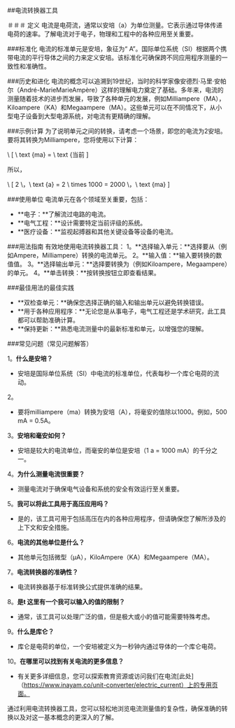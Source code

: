 ##电流转换器工具

＃＃＃ 定义
电流是电荷流，通常以安培（a）为单位测量。它表示通过导体传递电荷的速率。了解电流对于电子，物理和工程中的各种应用至关重要。

###标准化
电流的标准单元是安培，象征为“ A”。国际单位系统（SI）根据两个携带电流的平行导体之间的力来定义安培。该标准化可确保跨不同应用程序测量的一致性和准确性。

###历史和进化
电流的概念可以追溯到19世纪，当时的科学家像安德烈·马里·安帕尔（André-MarieMarieAmpère）这样的理解电力奠定了基础。多年来，电流的测量随着技术的进步而发展，导致了各种单元的发展，例如Milliampere（MA），Kiloampere（KA）和Megaampere（MA）。这些单元可以在不同情况下，从小型电子设备到大型电源系统，对电流有更精确的理解。

###示例计算
为了说明单元之间的转换，请考虑一个场景，即您的电流为2安培。要将其转换为Milliampere，您将使用以下计算：

\ [
\ text {ma} = \ text {当前
\]

所以，

\ [
2 \，\ text {a} = 2 \ times 1000 = 2000 \，\ text {ma}
\]

###使用单位
电流单元在各个领域至关重要，包括：
-  **电子：**了解流过电路的电流。
-  **电气工程：**设计需要特定当前评级的系统。
-  **医疗设备：**监视起搏器和其他关键设备等设备的电流。

###用法指南
有效地使用电流转换器工具：
1。**选择输入单元：**选择要从（例如Ampere，Milliampere）转换的电流单元。
2。**输入值：**输入要转换的数值值。
3。**选择输出单元：**选择要转换为（例如Kiloampere，Megaampere）的单元。
4。**单击转换：**按转换按钮立即查看结果。

###最佳用法的最佳实践
-  **双检查单元：**确保您选择正确的输入和输出单元以避免转换错误。
-  **用于各种应用程序：**无论您是从事电子，电气工程还是学术研究，此工具都可以帮助准确计算。
-  **保持更新：**熟悉电流测量中的最新标准和单元，以增强您的理解。

###常见问题（常见问题解答）

1。**什么是安培？**
- 安培是国际单位系统（SI）中电流的标准单位，代表每秒一个库仑电荷的流动。

2。
- 要将milliampere（ma）转换为安培（A），将毫安的值除以1000。例如，500 mA = 0.5A。

3。**安培和毫安如何？**
- 安培是较大的电流单位，而毫安的单位是安培（1 a = 1000 mA）的千分之一。

4。**为什么测量电流很重要？**
- 测量电流对于确保电气设备和系统的安全有效运行至关重要。

5。**我可以将此工具用于高压应用吗？**
- 是的，该工具可用于包括高压在内的各种应用程序，但请确保您了解所涉及的上下文和安全措施。

6。**电流的其他单位是什么？**
- 其他单元包括微型（µA），KiloAmpere（KA）和Megaampere（MA）。

7。**电流转换器的准确性？**
- 电流转换器基于标准转换公式提供准确的结果。

8。**是t 这里有一个我可以输入的值的限制？**
- 通常，该工具可以处理广泛的值，但是极大或小的值可能需要特殊考虑。

9。**什么是库仑？**
- 库仑是电荷的单位，一个安培被定义为一秒钟内通过导体的一个库仑电荷。

10。**在哪里可以找到有关电流的更多信息？**
- 有关更多详细信息，您可以探索教育资源或访问我们在电流[此处]（https://www.inayam.co/unit-converter/electric_current）上的专用页面。

通过利用电流转换器工具，您可以轻松地浏览电流测量值的复杂性，确保准确的转换以及对这一基本概念的更深入的了解。